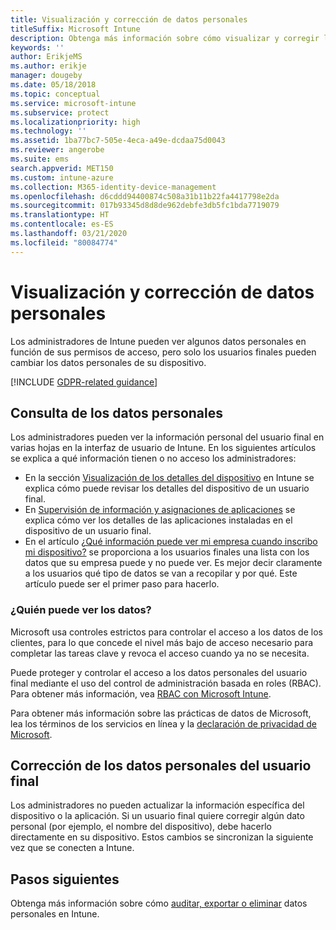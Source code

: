 ```yaml
---
title: Visualización y corrección de datos personales
titleSuffix: Microsoft Intune
description: Obtenga más información sobre cómo visualizar y corregir los datos personales.
keywords: ''
author: ErikjeMS
ms.author: erikje
manager: dougeby
ms.date: 05/18/2018
ms.topic: conceptual
ms.service: microsoft-intune
ms.subservice: protect
ms.localizationpriority: high
ms.technology: ''
ms.assetid: 1ba77bc7-505e-4eca-a49e-dcdaa75d0043
ms.reviewer: angerobe
ms.suite: ems
search.appverid: MET150
ms.custom: intune-azure
ms.collection: M365-identity-device-management
ms.openlocfilehash: d6cddd94400874c508a31b11b22fa4417798e2da
ms.sourcegitcommit: 017b93345d8d8de962debfe3db5fc1bda7719079
ms.translationtype: HT
ms.contentlocale: es-ES
ms.lasthandoff: 03/21/2020
ms.locfileid: "80084774"
---
```

# <a name="view-and-correct-personal-data"></a>Visualización y corrección de datos personales

Los administradores de Intune pueden ver algunos datos personales en función de sus permisos de acceso, pero solo los usuarios finales pueden cambiar los datos personales de su dispositivo.

[!INCLUDE [GDPR-related guidance](../includes/gdpr-dsr-and-stp-note.md)]


## <a name="view-personal-data"></a>Consulta de los datos personales

Los administradores pueden ver la información personal del usuario final en varias hojas en la interfaz de usuario de Intune. En los siguientes artículos se explica a qué información tienen o no acceso los administradores:
- En la sección [Visualización de los detalles del dispositivo](../remote-actions/device-inventory.md) en Intune se explica cómo puede revisar los detalles del dispositivo de un usuario final.
- En [Supervisión de información y asignaciones de aplicaciones](../apps/apps-monitor.md) se explica cómo ver los detalles de las aplicaciones instaladas en el dispositivo de un usuario final.
- En el artículo [¿Qué información puede ver mi empresa cuando inscribo mi dispositivo?](https://docs.microsoft.com/mem/intune/user-help/what-info-can-your-company-see-when-you-enroll-your-device-in-intune) se proporciona a los usuarios finales una lista con los datos que su empresa puede y no puede ver. Es mejor decir claramente a los usuarios qué tipo de datos se van a recopilar y por qué. Este artículo puede ser el primer paso para hacerlo.

### <a name="who-can-view-the-data"></a>¿Quién puede ver los datos?

Microsoft usa controles estrictos para controlar el acceso a los datos de los clientes, para lo que concede el nivel más bajo de acceso necesario para completar las tareas clave y revoca el acceso cuando ya no se necesita. 

Puede proteger y controlar el acceso a los datos personales del usuario final mediante el uso del control de administración basada en roles (RBAC). Para obtener más información, vea [RBAC con Microsoft Intune](../fundamentals/role-based-access-control.md).

Para obtener más información sobre las prácticas de datos de Microsoft, lea los términos de los servicios en línea y la [declaración de privacidad de Microsoft](https://go.microsoft.com/fwlink/p/?linkid=131004&clcid=0x409). 

## <a name="correct-end-user-personal-data"></a>Corrección de los datos personales del usuario final

Los administradores no pueden actualizar la información específica del dispositivo o la aplicación. Si un usuario final quiere corregir algún dato personal (por ejemplo, el nombre del dispositivo), debe hacerlo directamente en su dispositivo. Estos cambios se sincronizan la siguiente vez que se conecten a Intune.


## <a name="next-steps"></a>Pasos siguientes

Obtenga más información sobre cómo [auditar, exportar o eliminar](privacy-data-audit-export-delete.md) datos personales en Intune.
